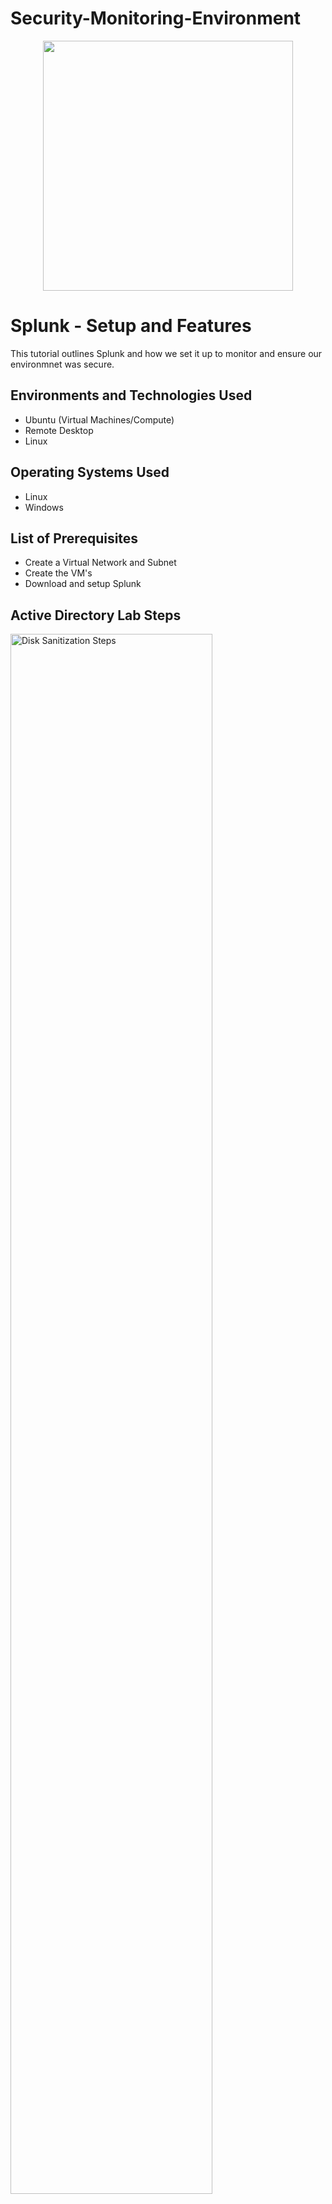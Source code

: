 # Security-Monitoring-Environment
<p align="center">
<img src="https://i.imgur.com/I0pUj9e.png" width="400"/> 
</p>

<h1>Splunk - Setup and Features</h1>
This tutorial outlines Splunk and how we set it up to monitor and ensure our environmnet was secure.<br />

<h2>Environments and Technologies Used</h2>

- Ubuntu (Virtual Machines/Compute)
- Remote Desktop
- Linux

<h2>Operating Systems Used </h2>

- Linux
- Windows</b> 

<h2>List of Prerequisites</h2>

- Create a Virtual Network and Subnet
- Create the VM's
- Download and setup Splunk

<h2>Active Directory Lab Steps</h2>

<p>
<img src="https://i.imgur.com/NH8dzrs.png" height="80%" width="80%" alt="Disk Sanitization Steps"/>
</p>
<p>
Here we can see how useful the Splunk search tab is, where as long as we know what were looking for we can type it in and it will give us our results. This here is an example of all the different signatures it scans for.
</p>
<br />

<p>
<img src="https://i.imgur.com/NFCbMvV.png" height="80%" width="80%" alt="Disk Sanitization Steps"/>
</p>
<p>
In this image we see the word basline which really means normality. So when ever we get alerts like this would be when we want to go in and see what is going on. It could just be something simple we have nothing to worry about or it could be a hacker trying to infiltrate a company or take over someone's personal profile.
</p>
<br />

<p>
<img src="https://i.imgur.com/cGsUCd7.png" height="80%" width="80%" alt="Disk Sanitization Steps"/>
</p>
<p>
